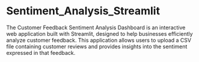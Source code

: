 # Sentiment_Analysis_Streamlit
The Customer Feedback Sentiment Analysis Dashboard is an interactive web application built with Streamlit, designed to help businesses efficiently analyze customer feedback.
This application allows users to upload a CSV file containing customer reviews and provides insights into the sentiment expressed in that feedback.
